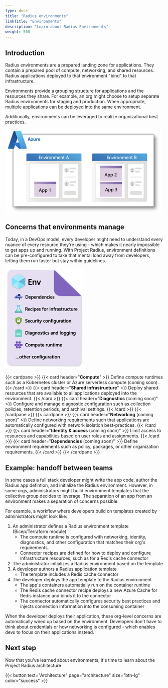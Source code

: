 ```yaml
---
type: docs
title: "Radius environments"
linkTitle: "Environments"
description: "Learn about Radius Environments"
weight: 500
---
```


## Introduction

Radius environments are a prepared landing zone for applications. They contain a prepared pool of compute, networking, and shared resources. Radius applications deployed to that environment "bind" to that infrastructure. 

Environments provide a grouping structure for applications and the resources they share. For example, an org might choose to setup separate Radius environments for staging and production. When appropriate, multiple applications can be deployed into the same environment. 

Additionally, environments can be leveraged to realize organizational best practices. 

<img src="env-with-apps-example.png" alt="Diagram of multiple Radius environments deployed to Azure. One environment contains 1 app, the other environment contains multiple apps." width="500" />

## Concerns that environments manage

Today, in a DevOps model, every developer might need to understand every nuance of every resource they're using - which makes it nearly impossible to get apps up and running. With Project Radius, environment definitions can be pre-configured to take that mental load away from developers, letting them run faster but stay within guidelines.

<img src="env-template-example.png" alt="Diagram of the contents of an environment" width="250px" /><br />

{{< cardpane >}}
{{< card header="**Compute**" >}}
Define compute runtimes such as a Kubernetes cluster or Azure serverless compute (coming soon).
{{< /card >}}
{{< card header="**Shared infrastructure**" >}}
Deploy shared resources that are available to all applications deployed into the environment.
{{< /card >}}
{{< card header="**Diagnostics** (coming soon)" >}}
Configure and manage diagnostic configuration such as collection policies, retention periods, and archival settings.
{{< /card >}}
{{< /cardpane >}}
{{< cardpane >}}
{{< card header="**Networking** (coming soon)" >}}
Define networking requirements such that applications are automatically configured with network isolation best-practices.
{{< /card >}}
{{< card header="**Identity & access** (coming soon)" >}}
Limit access to resources and capabilities based on user roles and assignments.
{{< /card >}}
{{< card header="**Dependencies** (coming soon)" >}}
Define environment requirements such as policy, packages, or other organization requirements.
{{< /card >}}
{{< /cardpane >}}

## Example: handoff between teams

In some cases a full stack developer might write the app code, author the Radius app defintion, and initialize the Radius environment. However, in some orgs, administrators might build environment templates that the collective group decides to leverage. The separation of an app from an environment makes a separation of concerns possible.

For example, a workflow where developers build on templates created by administrators might look like: 

1. An administrator defines a Radius environment template (Bicep/Terraform module)
   - The compute runtime is configured with networking, identity, diagnostics, and other configuration that matches their org's requirements.
   - Connector recipes are defined for how to deploy and configure infrastructure resources, such as for a Redis cache connector
1. The administrator initializes a Radius environment based on the template
1. A developer authors a Radius application template
   - The template includes a Redis cache connector
1. The developer deploys the app template to the Radius environment
   - The app's containers automatially run on the container runtime
   - The Redis cache connector recipe deploys a new Azure Cache for Redis instance and binds it to the connector
   - The connector automatically configures security best practices and injects connection information into the consuming container

When the developer deploys their application, these org-level concerns are automatically wired up based on the environment. Developers don't have to think about credentials or how networking is configured - which enables devs to focus on their applications instead.

## Next step

Now that you've learned about environments, it's time to learn about the Project Radius architecture

{{< button text="Architecture" page="architecture" size="btn-lg" color="success" >}}
